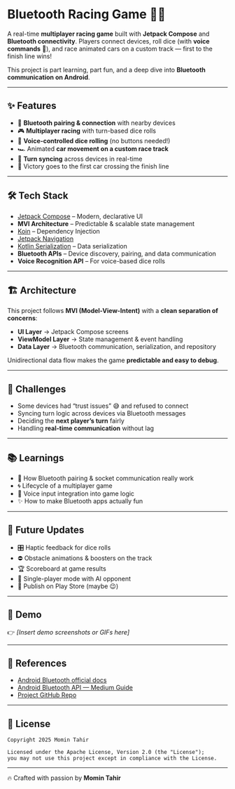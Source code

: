 # Bluetooth Racing Game 🚗🎲

A real-time **multiplayer racing game** built with **Jetpack Compose** and **Bluetooth connectivity**. Players connect devices, roll dice (with **voice commands** 🚀), and race animated cars on a custom track — first to the finish line wins!  

This project is part learning, part fun, and a deep dive into **Bluetooth communication on Android**.  

---

## ✨ Features
- 📡 **Bluetooth pairing & connection** with nearby devices  
- 🎮 **Multiplayer racing** with turn-based dice rolls  
- 🎲 **Voice-controlled dice rolling** (no buttons needed!)  
- 🏎️ Animated **car movement on a custom race track**  
- 🔄 **Turn syncing** across devices in real-time  
- 🏁 Victory goes to the first car crossing the finish line  

---

## 🛠 Tech Stack
- [Jetpack Compose](https://developer.android.com/jetpack/compose) – Modern, declarative UI  
- **MVI Architecture** – Predictable & scalable state management  
- [Koin](https://insert-koin.io/) – Dependency Injection  
- [Jetpack Navigation](https://developer.android.com/guide/navigation)  
- [Kotlin Serialization](https://github.com/Kotlin/kotlinx.serialization) – Data serialization  
- **Bluetooth APIs** – Device discovery, pairing, and data communication  
- **Voice Recognition API** – For voice-based dice rolls  

---

## 🏗 Architecture
This project follows **MVI (Model-View-Intent)** with a **clean separation of concerns**:  
- **UI Layer** → Jetpack Compose screens  
- **ViewModel Layer** → State management & event handling  
- **Data Layer** → Bluetooth communication, serialization, and repository  

Unidirectional data flow makes the game **predictable and easy to debug**.  

---

## 🚧 Challenges
- Some devices had “trust issues” 😅 and refused to connect  
- Syncing turn logic across devices via Bluetooth messages  
- Deciding the **next player’s turn** fairly  
- Handling **real-time communication** without lag  

---

## 📚 Learnings
- 🔑 How Bluetooth pairing & socket communication really work  
- 🌀 Lifecycle of a multiplayer game  
- 🎤 Voice input integration into game logic  
- ✨ How to make Bluetooth apps actually fun  

---

## 🔮 Future Updates
- 🎛️ Haptic feedback for dice rolls  
- ⛔ Obstacle animations & boosters on the track  
- 🏆 Scoreboard at game results  
- 🤖 Single-player mode with AI opponent  
- 📱 Publish on Play Store (maybe 😉)  

---

## 📸 Demo
👉 *[Insert demo screenshots or GIFs here]*  

---

## 📖 References
- [Android Bluetooth official docs](https://developer.android.com/develop/connectivity/bluetooth)  
- [Android Bluetooth API — Medium Guide](https://medium.com/@elementalistbtg/android-bluetooth-api-all-you-need-to-know-d9225a84754)  
- [Project GitHub Repo](https://github.com/momintahir/BluetoothRacerApp)  

---

## 📝 License
```
Copyright 2025 Momin Tahir

Licensed under the Apache License, Version 2.0 (the "License");
you may not use this project except in compliance with the License.
```

---

🔥 Crafted with passion by **Momin Tahir**
